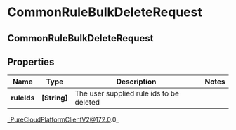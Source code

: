 # CommonRuleBulkDeleteRequest

## CommonRuleBulkDeleteRequest

## Properties

|Name | Type | Description | Notes|
|------------ | ------------- | ------------- | -------------|
| **ruleIds** | **[String]** | The user supplied rule ids to be deleted | |



_PureCloudPlatformClientV2@172.0.0_
